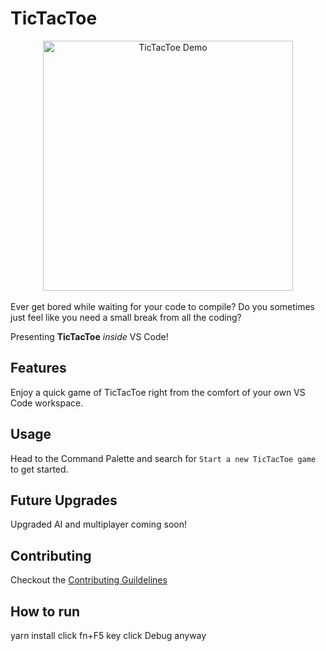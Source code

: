 # TicTacToe

<!-- ![Demo](./img/demo.gif "TicTacToe Demo") -->
<div style="text-align:center">
<img src="./assets/demo.gif" alt="TicTacToe Demo" style="width:400px;"/>
</div>
<br>
Ever get bored while waiting for your code to compile? Do you sometimes just feel like you need a small break from all the coding?  

Presenting **TicTacToe** _inside_ VS Code!

## Features

Enjoy a quick game of TicTacToe right from the comfort of your own VS Code workspace. 

## Usage

Head to the Command Palette and search for `Start a new TicTacToe game` to get started.

## Future Upgrades

Upgraded AI and multiplayer coming soon!

## Contributing
Checkout the [Contributing Guildelines](https://github.com/acmpesuecc/tictactoe/blob/master/CONTRIBUTING.md)

## How to run
yarn install
click fn+F5 key
click Debug anyway
